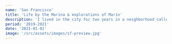 ```yaml
---
name: 'San Francisco'
title: 'Life by the Marina & explorations of Marin'
description: 'I lived in the city for two years in a neighborhood called Cow Hollow. I spent most of my time by the Marina, and hiking through Marin County.'
period: '2019-2021'
date: '2021-01-01'
image: '/src/assets/images/sf-preview.jpg'
---
```

